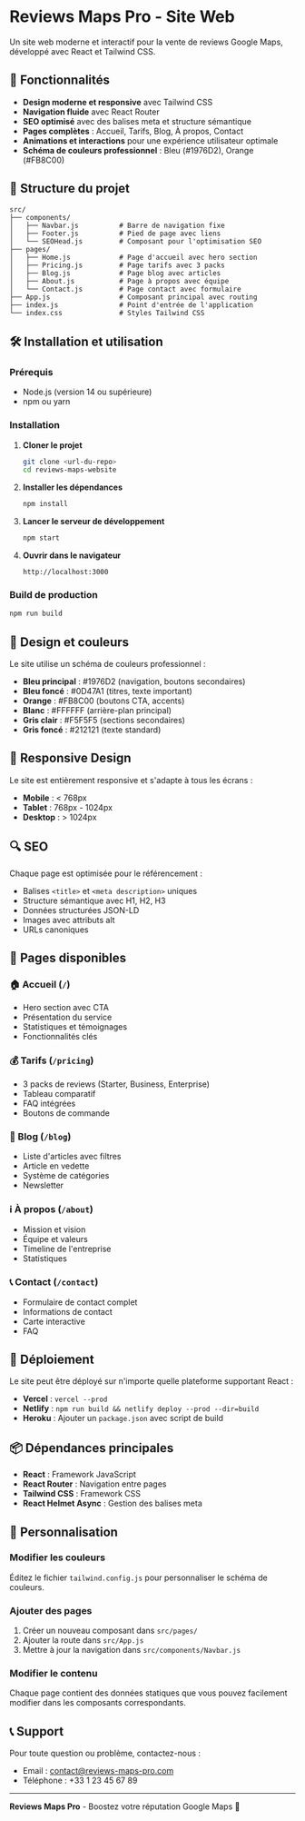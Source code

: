 # Reviews Maps Pro - Site Web

Un site web moderne et interactif pour la vente de reviews Google Maps, développé avec React et Tailwind CSS.

## 🚀 Fonctionnalités

- **Design moderne et responsive** avec Tailwind CSS
- **Navigation fluide** avec React Router
- **SEO optimisé** avec des balises meta et structure sémantique
- **Pages complètes** : Accueil, Tarifs, Blog, À propos, Contact
- **Animations et interactions** pour une expérience utilisateur optimale
- **Schéma de couleurs professionnel** : Bleu (#1976D2), Orange (#FB8C00)

## 📁 Structure du projet

```
src/
├── components/
│   ├── Navbar.js          # Barre de navigation fixe
│   ├── Footer.js          # Pied de page avec liens
│   └── SEOHead.js         # Composant pour l'optimisation SEO
├── pages/
│   ├── Home.js            # Page d'accueil avec hero section
│   ├── Pricing.js         # Page tarifs avec 3 packs
│   ├── Blog.js            # Page blog avec articles
│   ├── About.js           # Page à propos avec équipe
│   └── Contact.js         # Page contact avec formulaire
├── App.js                 # Composant principal avec routing
├── index.js               # Point d'entrée de l'application
└── index.css              # Styles Tailwind CSS
```

## 🛠️ Installation et utilisation

### Prérequis
- Node.js (version 14 ou supérieure)
- npm ou yarn

### Installation

1. **Cloner le projet**
   ```bash
   git clone <url-du-repo>
   cd reviews-maps-website
   ```

2. **Installer les dépendances**
   ```bash
   npm install
   ```

3. **Lancer le serveur de développement**
   ```bash
   npm start
   ```

4. **Ouvrir dans le navigateur**
   ```
   http://localhost:3000
   ```

### Build de production

```bash
npm run build
```

## 🎨 Design et couleurs

Le site utilise un schéma de couleurs professionnel :

- **Bleu principal** : #1976D2 (navigation, boutons secondaires)
- **Bleu foncé** : #0D47A1 (titres, texte important)
- **Orange** : #FB8C00 (boutons CTA, accents)
- **Blanc** : #FFFFFF (arrière-plan principal)
- **Gris clair** : #F5F5F5 (sections secondaires)
- **Gris foncé** : #212121 (texte standard)

## 📱 Responsive Design

Le site est entièrement responsive et s'adapte à tous les écrans :
- **Mobile** : < 768px
- **Tablet** : 768px - 1024px
- **Desktop** : > 1024px

## 🔍 SEO

Chaque page est optimisée pour le référencement :
- Balises `<title>` et `<meta description>` uniques
- Structure sémantique avec H1, H2, H3
- Données structurées JSON-LD
- Images avec attributs alt
- URLs canoniques

## 📄 Pages disponibles

### 🏠 Accueil (`/`)
- Hero section avec CTA
- Présentation du service
- Statistiques et témoignages
- Fonctionnalités clés

### 💰 Tarifs (`/pricing`)
- 3 packs de reviews (Starter, Business, Enterprise)
- Tableau comparatif
- FAQ intégrées
- Boutons de commande

### 📝 Blog (`/blog`)
- Liste d'articles avec filtres
- Article en vedette
- Système de catégories
- Newsletter

### ℹ️ À propos (`/about`)
- Mission et vision
- Équipe et valeurs
- Timeline de l'entreprise
- Statistiques

### 📞 Contact (`/contact`)
- Formulaire de contact complet
- Informations de contact
- Carte interactive
- FAQ

## 🚀 Déploiement

Le site peut être déployé sur n'importe quelle plateforme supportant React :

- **Vercel** : `vercel --prod`
- **Netlify** : `npm run build && netlify deploy --prod --dir=build`
- **Heroku** : Ajouter un `package.json` avec script de build

## 📦 Dépendances principales

- **React** : Framework JavaScript
- **React Router** : Navigation entre pages
- **Tailwind CSS** : Framework CSS
- **React Helmet Async** : Gestion des balises meta

## 🔧 Personnalisation

### Modifier les couleurs
Éditez le fichier `tailwind.config.js` pour personnaliser le schéma de couleurs.

### Ajouter des pages
1. Créer un nouveau composant dans `src/pages/`
2. Ajouter la route dans `src/App.js`
3. Mettre à jour la navigation dans `src/components/Navbar.js`

### Modifier le contenu
Chaque page contient des données statiques que vous pouvez facilement modifier dans les composants correspondants.

## 📞 Support

Pour toute question ou problème, contactez-nous :
- Email : contact@reviews-maps-pro.com
- Téléphone : +33 1 23 45 67 89

---

**Reviews Maps Pro** - Boostez votre réputation Google Maps 🚀
